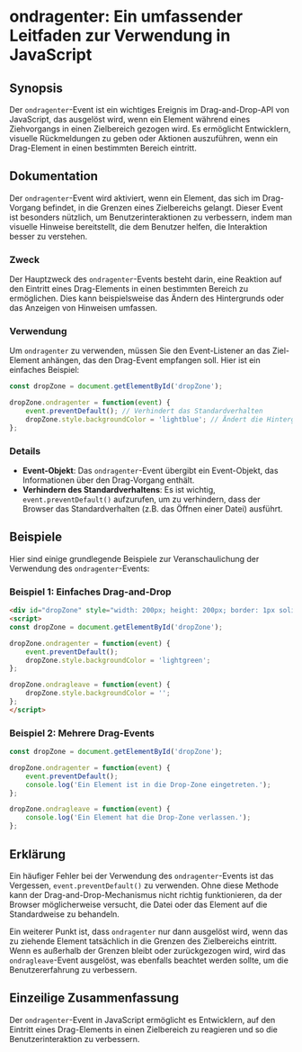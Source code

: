<!--
Meta Description: # ondragenter: Ein umfassender Leitfaden zur Verwendung in JavaScript ## Synopsis Der `ondragenter`-Event ist ein wichtiges Ereignis im Drag-and-Drop-...
Meta Keywords: event, das, dropzone, ondragenter, ein
-->

# ondragenter: Ein umfassender Leitfaden zur Verwendung in JavaScript

## Synopsis
Der `ondragenter`-Event ist ein wichtiges Ereignis im Drag-and-Drop-API von JavaScript, das ausgelöst wird, wenn ein Element während eines Ziehvorgangs in einen Zielbereich gezogen wird. Es ermöglicht Entwicklern, visuelle Rückmeldungen zu geben oder Aktionen auszuführen, wenn ein Drag-Element in einen bestimmten Bereich eintritt.

## Dokumentation
Der `ondragenter`-Event wird aktiviert, wenn ein Element, das sich im Drag-Vorgang befindet, in die Grenzen eines Zielbereichs gelangt. Dieser Event ist besonders nützlich, um Benutzerinteraktionen zu verbessern, indem man visuelle Hinweise bereitstellt, die dem Benutzer helfen, die Interaktion besser zu verstehen. 

### Zweck
Der Hauptzweck des `ondragenter`-Events besteht darin, eine Reaktion auf den Eintritt eines Drag-Elements in einen bestimmten Bereich zu ermöglichen. Dies kann beispielsweise das Ändern des Hintergrunds oder das Anzeigen von Hinweisen umfassen.

### Verwendung
Um `ondragenter` zu verwenden, müssen Sie den Event-Listener an das Ziel-Element anhängen, das den Drag-Event empfangen soll. Hier ist ein einfaches Beispiel:

```javascript
const dropZone = document.getElementById('dropZone');

dropZone.ondragenter = function(event) {
    event.preventDefault(); // Verhindert das Standardverhalten
    dropZone.style.backgroundColor = 'lightblue'; // Ändert die Hintergrundfarbe
};
```

### Details
- **Event-Objekt**: Das `ondragenter`-Event übergibt ein Event-Objekt, das Informationen über den Drag-Vorgang enthält.
- **Verhindern des Standardverhaltens**: Es ist wichtig, `event.preventDefault()` aufzurufen, um zu verhindern, dass der Browser das Standardverhalten (z.B. das Öffnen einer Datei) ausführt.

## Beispiele
Hier sind einige grundlegende Beispiele zur Veranschaulichung der Verwendung des `ondragenter`-Events:

### Beispiel 1: Einfaches Drag-and-Drop
```html
<div id="dropZone" style="width: 200px; height: 200px; border: 1px solid black;"></div>
<script>
const dropZone = document.getElementById('dropZone');

dropZone.ondragenter = function(event) {
    event.preventDefault();
    dropZone.style.backgroundColor = 'lightgreen';
};

dropZone.ondragleave = function(event) {
    dropZone.style.backgroundColor = '';
};
</script>
```

### Beispiel 2: Mehrere Drag-Events
```javascript
const dropZone = document.getElementById('dropZone');

dropZone.ondragenter = function(event) {
    event.preventDefault();
    console.log('Ein Element ist in die Drop-Zone eingetreten.');
};

dropZone.ondragleave = function(event) {
    console.log('Ein Element hat die Drop-Zone verlassen.');
};
```

## Erklärung
Ein häufiger Fehler bei der Verwendung des `ondragenter`-Events ist das Vergessen, `event.preventDefault()` zu verwenden. Ohne diese Methode kann der Drag-and-Drop-Mechanismus nicht richtig funktionieren, da der Browser möglicherweise versucht, die Datei oder das Element auf die Standardweise zu behandeln. 

Ein weiterer Punkt ist, dass `ondragenter` nur dann ausgelöst wird, wenn das zu ziehende Element tatsächlich in die Grenzen des Zielbereichs eintritt. Wenn es außerhalb der Grenzen bleibt oder zurückgezogen wird, wird das `ondragleave`-Event ausgelöst, was ebenfalls beachtet werden sollte, um die Benutzererfahrung zu verbessern.

## Einzeilige Zusammenfassung
Der `ondragenter`-Event in JavaScript ermöglicht es Entwicklern, auf den Eintritt eines Drag-Elements in einen Zielbereich zu reagieren und so die Benutzerinteraktion zu verbessern.